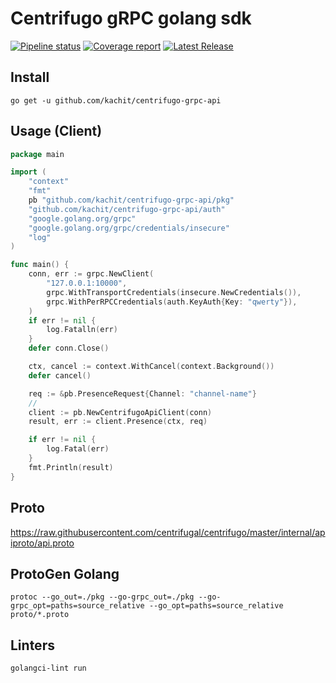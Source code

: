# Centrifugo gRPC golang sdk
[![Pipeline status](https://github.com/kachit/centrifugo-grpc-api/badges/master/pipeline.svg)](https://github.com/kachit/centrifugo-grpc-api/commits/master)
[![Coverage report](https://github.com/kachit/centrifugo-grpc-api/badges/master/coverage.svg)](https://github.com/kachit/centrifugo-grpc-api/commits/master)
[![Latest Release](https://github.com/kachit/centrifugo-grpc-api/-/badges/release.svg)](https://github.com/kachit/centrifugo-grpc-api/-/releases)

## Install
```shell
go get -u github.com/kachit/centrifugo-grpc-api
```

## Usage (Client)

```go
package main

import (
	"context"
	"fmt"
	pb "github.com/kachit/centrifugo-grpc-api/pkg"
	"github.com/kachit/centrifugo-grpc-api/auth"
	"google.golang.org/grpc"
	"google.golang.org/grpc/credentials/insecure"
	"log"
)

func main() {
	conn, err := grpc.NewClient(
		"127.0.0.1:10000",
		grpc.WithTransportCredentials(insecure.NewCredentials()),
		grpc.WithPerRPCCredentials(auth.KeyAuth{Key: "qwerty"}),
	)
	if err != nil {
		log.Fatalln(err)
	}
	defer conn.Close()

	ctx, cancel := context.WithCancel(context.Background())
	defer cancel()

	req := &pb.PresenceRequest{Channel: "channel-name"}
	//
	client := pb.NewCentrifugoApiClient(conn)
	result, err := client.Presence(ctx, req)

	if err != nil {
		log.Fatal(err)
	}
	fmt.Println(result)
}
```

## Proto
https://raw.githubusercontent.com/centrifugal/centrifugo/master/internal/apiproto/api.proto

## ProtoGen Golang
```shell
protoc --go_out=./pkg --go-grpc_out=./pkg --go-grpc_opt=paths=source_relative --go_opt=paths=source_relative proto/*.proto
```

## Linters ##
```bash
golangci-lint run
```